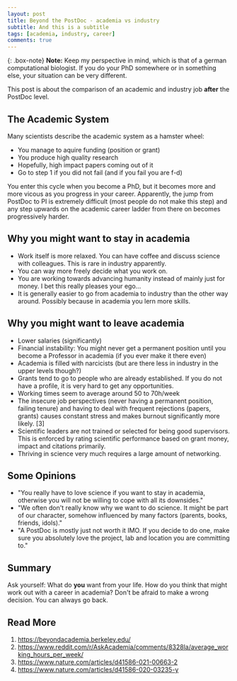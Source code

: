 ```yaml
---
layout: post
title: Beyond the PostDoc - academia vs industry
subtitle: And this is a subtitle
tags: [academia, industry, career]
comments: true
---
```


{: .box-note}
**Note:** Keep my perspective in mind, which is that of a german computational biologist. If you do your PhD somewhere or in something else, your situation can be very different.

This post is about the comparison of an academic and industry job **after** the PostDoc level.

## The Academic System
Many scientists describe the academic system as a hamster wheel:

- You manage to aquire funding (position or grant)
- You produce high quality research 
- Hopefully, high impact papers coming out of it
- Go to step 1 if you did not fail (and if you fail you are f-d)

You enter this cycle when you become a PhD, but it becomes more and more vicous as you progress in your career. 
Apparently, the jump from PostDoc to PI is extremely difficult (most people do not make this step) and any step upwards on the academic career ladder from there on becomes progressively harder.

## Why you might want to stay in academia
- Work itself is more relaxed. You can have coffee and discuss science with colleagues. This is rare in industry apparently.
- You can way more freely decide what you work on.
- You are working towards advancing humanity instead of mainly just for money. I bet this really pleases your ego...
- It is generally easier to go from academia to industry than the other way around. Possibly because in academia you lern more skills.

## Why you might want to leave academia

- Lower salaries (significantly)
- Financial instability: You might never get a permanent position until you become a Professor in academia (if you ever make it there even)
- Academia is filled with narcicists (but are there less in industry in the upper levels though?)
- Grants tend to go to people who are already established. If you do not have a profile, it is very hard to get any opportunities.
- Working times seem to average around 50 to 70h/week
- The insecure job perspectives (never having a permanent position, failing tenure) and having to deal with frequent rejections (papers, grants) causes constant stress and makes burnout significantly more likely. [3]
- Scientific leaders are not trained or selected for being good supervisors. This is enforced by rating scientific performance based on grant money, impact and citations primarily.
- Thriving in science very much requires a large amount of networking.

## Some Opinions
- "You really have to love science if you want to stay in academia, otherwise you will not be willing to cope with all its downsides."
- "We often don't really know why we want to do science. It might be part of our character, somehow influenced by many factors (parents, books, friends, idols)."
- "A PostDoc is mostly just not worth it IMO. If you decide to do one, make sure you absolutely love the project, lab and location you are committing to."

## Summary
Ask yourself: What do **you** want from your life. How do you think that might work out with a career in academia? 
Don't be afraid to make a wrong decision. You can always go back.

## Read More
1. https://beyondacademia.berkeley.edu/
2. https://www.reddit.com/r/AskAcademia/comments/8328la/average_working_hours_per_week/
3. https://www.nature.com/articles/d41586-021-00663-2
4. https://www.nature.com/articles/d41586-020-03235-y

